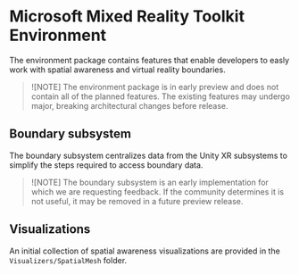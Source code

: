 # Microsoft Mixed Reality Toolkit Environment

The environment package contains features that enable developers to easly work with spatial awareness and virtual reality boundaries. 

>![NOTE]
>The environment package is in early preview and does not contain all of the planned features. The existing features
>may undergo major, breaking architectural changes before release.

## Boundary subsystem

The boundary subsystem centralizes data from the Unity XR subsystems to simplify the steps required to access boundary data.

>![NOTE]
>The boundary subsystem is an early implementation for which we are requesting feedback. If the community determines it is not useful, it may be removed in a future preview release.

## Visualizations

An initial collection of spatial awareness visualizations are provided in the `Visualizers/SpatialMesh` folder.
